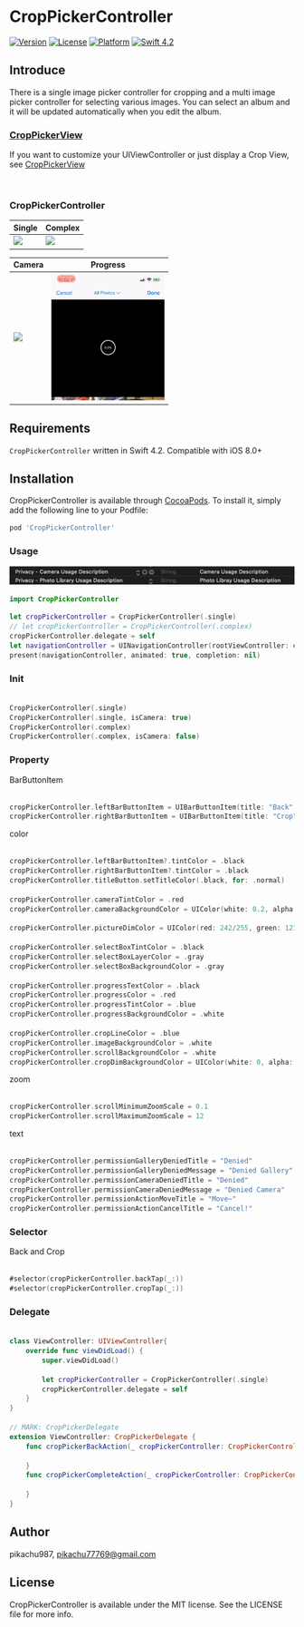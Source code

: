 # CropPickerController

[![Version](https://img.shields.io/cocoapods/v/CropPickerController.svg?style=flat)](https://cocoapods.org/pods/CropPickerController)
[![License](https://img.shields.io/cocoapods/l/CropPickerController.svg?style=flat)](https://cocoapods.org/pods/CropPickerController)
[![Platform](https://img.shields.io/cocoapods/p/CropPickerController.svg?style=flat)](https://cocoapods.org/pods/CropPickerController)
[![Swift 4.2](https://img.shields.io/badge/Swift-4.2-orange.svg?style=flat)](https://developer.apple.com/swift/)

## Introduce

There is a single image picker controller for cropping and a multi image picker controller for selecting various images. You can select an album and it will be updated automatically when you edit the album.

### [CropPickerView](https://github.com/pikachu987/CropPickerView)

If you want to customize your UIViewController or just display a Crop View, see [CropPickerView](https://github.com/pikachu987/CropPickerView)

<br/>

### CropPickerController

|Single|Complex|
|---|---|
|<img src='./img/1.gif' width='200px'>|<img src='./img/2.gif' width='200px'>|


|Camera|Progress|
|---|---|
|<img src='./img/3.gif' width='200px'>|<img src='./img/4.gif' width='200px' >|


## Requirements

`CropPickerController` written in Swift 4.2. Compatible with iOS 8.0+

## Installation

CropPickerController is available through [CocoaPods](https://cocoapods.org). To install
it, simply add the following line to your Podfile:

```ruby
pod 'CropPickerController'
```

### Usage

![image](./img/info.png)

```swift
import CropPickerController
```

```swift
let cropPickerController = CropPickerController(.single)
// let cropPickerController = CropPickerController(.complex)
cropPickerController.delegate = self
let navigationController = UINavigationController(rootViewController: cropPickerController)
present(navigationController, animated: true, completion: nil)
```

### Init

```Swift

CropPickerController(.single)
CropPickerController(.single, isCamera: true)
CropPickerController(.complex)
CropPickerController(.complex, isCamera: false)

```


### Property

BarButtonItem

```swift

cropPickerController.leftBarButtonItem = UIBarButtonItem(title: "Back", style: .plain, target: cropPickerController, action: #selector(cropPickerController.backTap(_:)))
cropPickerController.rightBarButtonItem = UIBarButtonItem(title: "Crop", style: .done, target: cropPickerController, action: #selector(cropPickerController.cropTap(_:)))

```

color

```swift

cropPickerController.leftBarButtonItem?.tintColor = .black
cropPickerController.rightBarButtonItem?.tintColor = .black
cropPickerController.titleButton.setTitleColor(.black, for: .normal)

cropPickerController.cameraTintColor = .red
cropPickerController.cameraBackgroundColor = UIColor(white: 0.2, alpha: 1)

cropPickerController.pictureDimColor = UIColor(red: 242/255, green: 121/255, blue: 141/255, alpha: 0.5)

cropPickerController.selectBoxTintColor = .black
cropPickerController.selectBoxLayerColor = .gray
cropPickerController.selectBoxBackgroundColor = .gray

cropPickerController.progressTextColor = .black
cropPickerController.progressColor = .red
cropPickerController.progressTintColor = .blue
cropPickerController.progressBackgroundColor = .white

cropPickerController.cropLineColor = .blue
cropPickerController.imageBackgroundColor = .white
cropPickerController.scrollBackgroundColor = .white
cropPickerController.cropDimBackgroundColor = UIColor(white: 0, alpha: 0.9)

```

zoom

```swift

cropPickerController.scrollMinimumZoomScale = 0.1
cropPickerController.scrollMaximumZoomScale = 12

```

text

```Swift

cropPickerController.permissionGalleryDeniedTitle = "Denied"
cropPickerController.permissionGalleryDeniedMessage = "Denied Gallery"
cropPickerController.permissionCameraDeniedTitle = "Denied"
cropPickerController.permissionCameraDeniedMessage = "Denied Camera"
cropPickerController.permissionActionMoveTitle = "Move~"
cropPickerController.permissionActionCancelTitle = "Cancel!"

```

### Selector

Back and Crop

```swift

#selector(cropPickerController.backTap(_:))
#selector(cropPickerController.cropTap(_:))

```

### Delegate

```swift

class ViewController: UIViewController{
    override func viewDidLoad() {
        super.viewDidLoad()

        let cropPickerController = CropPickerController(.single)
        cropPickerController.delegate = self
    }
}

// MARK: CropPickerDelegate
extension ViewController: CropPickerDelegate {
    func cropPickerBackAction(_ cropPickerController: CropPickerController) {

    }
    func cropPickerCompleteAction(_ cropPickerController: CropPickerController, images: [UIImage]?, error: Error?) {

    }
}

```

## Author

pikachu987, pikachu77769@gmail.com

## License

CropPickerController is available under the MIT license. See the LICENSE file for more info.
